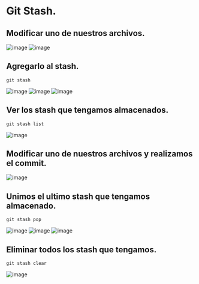 # Git Stash.
## Modificar uno de nuestros archivos.
![image](https://github.com/user-attachments/assets/7adccdbd-023b-4622-b489-b845f1b6a1b2)
![image](https://github.com/user-attachments/assets/4e76c531-a4b5-4698-a307-2fb35fa1fb0d)

## Agregarlo al stash.
```
git stash
```
![image](https://github.com/user-attachments/assets/1375f609-b403-4a05-bee8-9d59f0bf0eba)
![image](https://github.com/user-attachments/assets/56c2f77b-70bc-47a7-8a3f-b8865ddf985e)
![image](https://github.com/user-attachments/assets/9d4991cb-1b9f-4f6f-bb39-54d12e606fc2)

## Ver los stash que tengamos almacenados.
```
git stash list
```
![image](https://github.com/user-attachments/assets/7a00c922-b63b-4244-b0b4-ac881a1ea5fa)

## Modificar uno de nuestros archivos y realizamos el commit.
![image](https://github.com/user-attachments/assets/3a222486-d2bd-495d-9930-61caef9b0bb3)

## Unimos el ultimo stash que tengamos almacenado.
```
git stash pop
```
![image](https://github.com/user-attachments/assets/303bf71c-d2f3-475f-9293-8969f91f3e32)
![image](https://github.com/user-attachments/assets/29cb2611-d8d0-480f-a64f-f73612756998)
![image](https://github.com/user-attachments/assets/cf07cd7d-1ee4-49d4-8b15-65d66bbd0ad5)

## Eliminar todos los stash que tengamos.
```
git stash clear
```
![image](https://github.com/user-attachments/assets/31d8c859-54cf-4c24-aacf-a0937ed7c28b)
